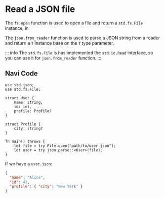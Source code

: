 # Read a JSON file

The `fs.open` function is used to open a file and return a `std.fs.File` instance, in

The `json.from_reader` function is used to parse a JSON string from a reader and return a `T` instance base on the `T` type parameter.

::: info
The `std.fs.File` is has implemented the `std.io.Read` interface,
so you can use it for `json.from_reader` function.
:::

## Navi Code

```nv, no_run
use std.json;
use std.fs.File;

struct User {
    name: string,
    id: int,
    profile: Profile?
}

struct Profile {
    city: string?
}

fn main() throws {
    let file = try File.open("path/to/user.json");
    let user = try json.parse::<User>(file);
}
```

If we have a `user.json`:

```json
{
  "name": "Alice",
  "id": 42,
  "profile": { "city": "New York" }
}
```
